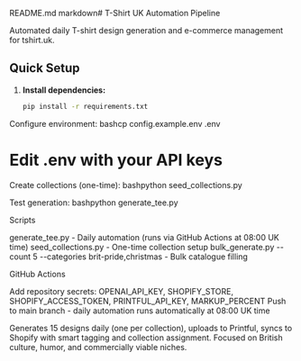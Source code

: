 README.md
markdown# T-Shirt UK Automation Pipeline

Automated daily T-shirt design generation and e-commerce management for tshirt.uk.

## Quick Setup

1. **Install dependencies:**
   ```bash
   pip install -r requirements.txt

Configure environment:
bashcp config.example.env .env
# Edit .env with your API keys

Create collections (one-time):
bashpython seed_collections.py

Test generation:
bashpython generate_tee.py


Scripts

generate_tee.py - Daily automation (runs via GitHub Actions at 08:00 UK time)
seed_collections.py - One-time collection setup
bulk_generate.py --count 5 --categories brit-pride,christmas - Bulk catalogue filling

GitHub Actions

Add repository secrets: OPENAI_API_KEY, SHOPIFY_STORE, SHOPIFY_ACCESS_TOKEN, PRINTFUL_API_KEY, MARKUP_PERCENT
Push to main branch - daily automation runs automatically at 08:00 UK time

Generates 15 designs daily (one per collection), uploads to Printful, syncs to Shopify with smart tagging and collection assignment. Focused on British culture, humor, and commercially viable niches.
